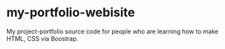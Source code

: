 # my-portfolio-webisite
My project-portfolio source code for people who are learning how to make HTML, CSS via Boostrap.
